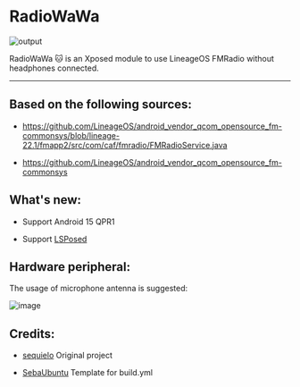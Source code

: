 # RadioWaWa
![output](https://github.com/user-attachments/assets/9f3c5e31-d618-4981-87e5-3bea9ae2fab6)

RadioWaWa 🐱 is an Xposed module to use LineageOS FMRadio without headphones connected.

---

## **Based on the following sources:**

- https://github.com/LineageOS/android_vendor_qcom_opensource_fm-commonsys/blob/lineage-22.1/fmapp2/src/com/caf/fmradio/FMRadioService.java
  
- https://github.com/LineageOS/android_vendor_qcom_opensource_fm-commonsys

## What's new:

* Support Android 15 QPR1

* Support [LSPosed](https://github.com/JingMatrix/LSPosed)

## Hardware peripheral:

The usage of microphone antenna is suggested:

![image](https://user-images.githubusercontent.com/7214961/173235387-505979da-d92d-4356-b090-e37e265ffba3.png)

## Credits:

* [sequielo](https://github.com/sequielo/LFRWH) Original project

* [SebaUbuntu](https://github.com/SebaUbuntu) Template for build.yml
